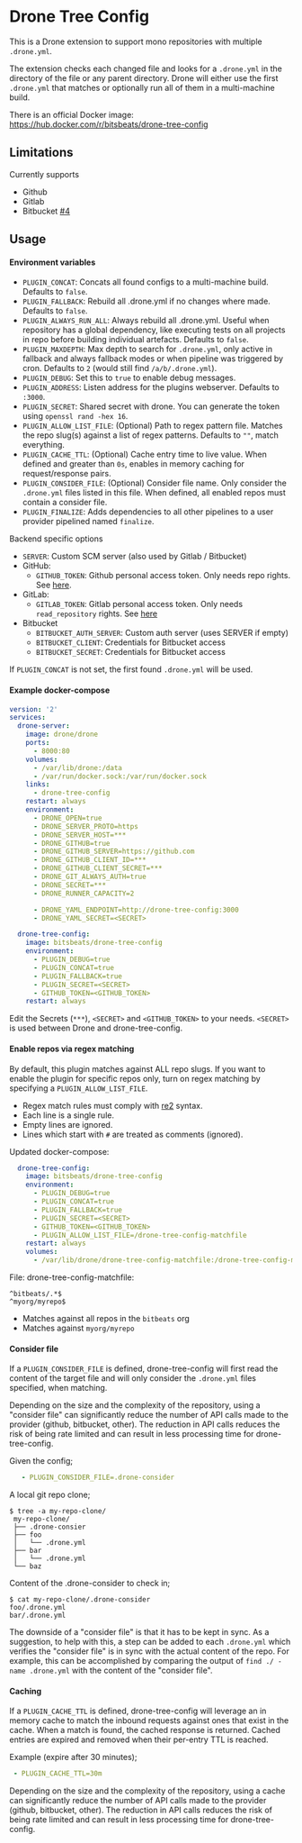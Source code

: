 # Drone Tree Config

This is a Drone extension to support mono repositories with multiple `.drone.yml`.

The extension checks each changed file and looks for a `.drone.yml` in the directory of the file or any parent directory. Drone will either use the first `.drone.yml` that matches or optionally run all of them in a multi-machine build.

There is an official Docker image: https://hub.docker.com/r/bitsbeats/drone-tree-config

## Limitations

Currently supports

* Github
* Gitlab
* Bitbucket [#4](https://github.com/bitsbeats/drone-tree-config/pull/4)

## Usage

#### Environment variables

* `PLUGIN_CONCAT`: Concats all found configs to a multi-machine build. Defaults to `false`.
* `PLUGIN_FALLBACK`: Rebuild all .drone.yml if no changes where made. Defaults to `false`.
* `PLUGIN_ALWAYS_RUN_ALL`: Always rebuild all .drone.yml. Useful when repository has a global dependency, like executing tests on all projects in repo before building individual artefacts. Defaults to `false`.
* `PLUGIN_MAXDEPTH`: Max depth to search for `.drone.yml`, only active in fallback and always fallback modes or when pipeline was triggered by cron. Defaults to `2` (would still find `/a/b/.drone.yml`).
* `PLUGIN_DEBUG`: Set this to `true` to enable debug messages.
* `PLUGIN_ADDRESS`: Listen address for the plugins webserver. Defaults to `:3000`.
* `PLUGIN_SECRET`: Shared secret with drone. You can generate the token using `openssl rand -hex 16`.
* `PLUGIN_ALLOW_LIST_FILE`: (Optional) Path to regex pattern file. Matches the repo slug(s) against a list of regex patterns. Defaults to `""`, match everything.
* `PLUGIN_CACHE_TTL`: (Optional) Cache entry time to live value. When defined and greater than `0s`, enables in memory caching for request/response pairs.
* `PLUGIN_CONSIDER_FILE`: (Optional) Consider file name. Only consider the `.drone.yml` files listed in this file. When defined, all enabled repos must contain a consider file.
* `PLUGIN_FINALIZE`: Adds dependencies to all other pipelines to a user provider pipelined named `finalize`.

Backend specific options

* `SERVER`: Custom SCM server (also used by Gitlab / Bitbucket)
* GitHub:
  * `GITHUB_TOKEN`: Github personal access token. Only needs repo rights. See [here][1].
* GitLab:
  * `GITLAB_TOKEN`: Gitlab personal access token. Only needs `read_repository` rights. See [here][2]
* Bitbucket
  * `BITBUCKET_AUTH_SERVER`: Custom auth server (uses SERVER if empty)
  * `BITBUCKET_CLIENT`: Credentials for Bitbucket access
  * `BITBUCKET_SECRET`: Credentials for Bitbucket access

If `PLUGIN_CONCAT` is not set, the first found `.drone.yml` will be used.

#### Example docker-compose

```yaml
version: '2'
services:
  drone-server:
    image: drone/drone
    ports:
      - 8000:80
    volumes:
      - /var/lib/drone:/data
      - /var/run/docker.sock:/var/run/docker.sock
    links:
      - drone-tree-config
    restart: always
    environment:
      - DRONE_OPEN=true
      - DRONE_SERVER_PROTO=https
      - DRONE_SERVER_HOST=***
      - DRONE_GITHUB=true
      - DRONE_GITHUB_SERVER=https://github.com
      - DRONE_GITHUB_CLIENT_ID=***
      - DRONE_GITHUB_CLIENT_SECRET=***
      - DRONE_GIT_ALWAYS_AUTH=true
      - DRONE_SECRET=***
      - DRONE_RUNNER_CAPACITY=2

      - DRONE_YAML_ENDPOINT=http://drone-tree-config:3000
      - DRONE_YAML_SECRET=<SECRET>

  drone-tree-config:
    image: bitsbeats/drone-tree-config
    environment:
      - PLUGIN_DEBUG=true
      - PLUGIN_CONCAT=true
      - PLUGIN_FALLBACK=true
      - PLUGIN_SECRET=<SECRET>
      - GITHUB_TOKEN=<GITHUB_TOKEN>
    restart: always
```

Edit the Secrets (`***`), `<SECRET>` and `<GITHUB_TOKEN>` to your needs. `<SECRET>` is used between Drone and drone-tree-config.

#### Enable repos via regex matching

By default, this plugin matches against ALL repo slugs. If you want to enable the plugin for specific repos only, turn on
regex matching by specifying a `PLUGIN_ALLOW_LIST_FILE`.

* Regex match rules must comply with [re2][3] syntax.
* Each line is a single rule.
* Empty lines are ignored.
* Lines which start with `#` are treated as comments (ignored).

Updated docker-compose:

```yaml
  drone-tree-config:
    image: bitsbeats/drone-tree-config
    environment:
      - PLUGIN_DEBUG=true
      - PLUGIN_CONCAT=true
      - PLUGIN_FALLBACK=true
      - PLUGIN_SECRET=<SECRET>
      - GITHUB_TOKEN=<GITHUB_TOKEN>
      - PLUGIN_ALLOW_LIST_FILE=/drone-tree-config-matchfile
    restart: always
    volumes:
      - /var/lib/drone/drone-tree-config-matchfile:/drone-tree-config-matchfile
```

File: drone-tree-config-matchfile:

```text
^bitbeats/.*$
^myorg/myrepo$
```

* Matches against all repos in the `bitbeats` org
* Matches against `myorg/myrepo`

[1]: https://help.github.com/en/articles/creating-a-personal-access-token-for-the-command-line
[2]: https://docs.gitlab.com/ee/user/profile/personal_access_tokens.html
[3]: https://github.com/google/re2/wiki/Syntax

#### Consider file

 If a `PLUGIN_CONSIDER_FILE` is defined, drone-tree-config will first read the content of the target file and will only consider
 the `.drone.yml` files specified, when matching.

Depending on the size and the complexity of the repository, using a "consider file" can significantly reduce the number
of API calls made to the provider (github, bitbucket, other). The reduction in API calls reduces the risk of being rate
limited and can result in less processing time for drone-tree-config.

Given the config;

```yaml
   - PLUGIN_CONSIDER_FILE=.drone-consider
```

A local git repo clone;

```shell
$ tree -a my-repo-clone/
 my-repo-clone/
 ├── .drone-consier
 ├── foo
 │   └── .drone.yml
 ├── bar
 │   └── .drone.yml
 └── baz

```

Content of the .drone-consider to check in;

```shell
$ cat my-repo-clone/.drone-consider
foo/.drone.yml
bar/.drone.yml
```

The downside of a "consider file" is that it has to be kept in sync. As a suggestion, to help with this, a step can be
added to each `.drone.yml` which verifies the "consider file" is in sync with the actual content of the repo. For
example, this can be accomplished by comparing the output of `find ./ -name .drone.yml` with the content of the "consider file".

#### Caching

If a `PLUGIN_CACHE_TTL` is defined, drone-tree-config will leverage an in memory cache to match the inbound requests
against ones that exist in the cache. When a match is found, the cached response is returned. Cached entries are
expired and removed when their per-entry TTL is reached.

Example (expire after 30 minutes);
```yaml
 - PLUGIN_CACHE_TTL=30m
```

Depending on the size and the complexity of the repository, using a cache can significantly reduce the number of API
calls made to the provider (github, bitbucket, other). The reduction in API calls reduces the risk of being rate
limited and can result in less processing time for drone-tree-config.
